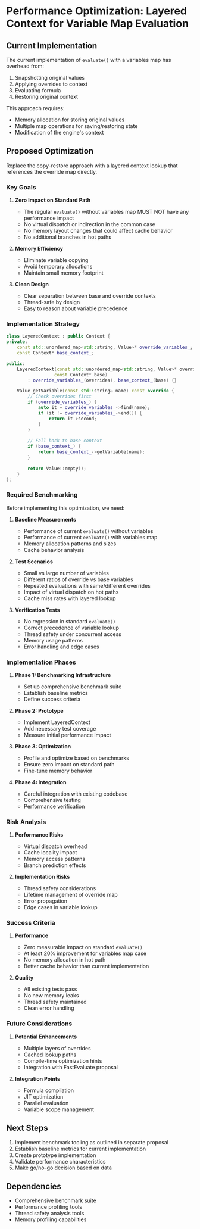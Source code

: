 # Performance Optimization: Layered Context for Variable Map Evaluation

## Current Implementation

The current implementation of `evaluate()` with a variables map has overhead from:
1. Snapshotting original values
2. Applying overrides to context
3. Evaluating formula
4. Restoring original context

This approach requires:
- Memory allocation for storing original values
- Multiple map operations for saving/restoring state
- Modification of the engine's context

## Proposed Optimization

Replace the copy-restore approach with a layered context lookup that references the override map directly.

### Key Goals

1. **Zero Impact on Standard Path**
   - The regular `evaluate()` without variables map MUST NOT have any performance impact
   - No virtual dispatch or indirection in the common case
   - No memory layout changes that could affect cache behavior
   - No additional branches in hot paths

2. **Memory Efficiency**
   - Eliminate variable copying
   - Avoid temporary allocations
   - Maintain small memory footprint

3. **Clean Design**
   - Clear separation between base and override contexts
   - Thread-safe by design
   - Easy to reason about variable precedence

### Implementation Strategy

```cpp
class LayeredContext : public Context {
private:
    const std::unordered_map<std::string, Value>* override_variables_;
    const Context* base_context_;

public:
    LayeredContext(const std::unordered_map<std::string, Value>* overrides, 
                  const Context* base)
        : override_variables_(overrides), base_context_(base) {}

    Value getVariable(const std::string& name) const override {
        // Check overrides first
        if (override_variables_) {
            auto it = override_variables_->find(name);
            if (it != override_variables_->end()) {
                return it->second;
            }
        }
        
        // Fall back to base context
        if (base_context_) {
            return base_context_->getVariable(name);
        }
        
        return Value::empty();
    }
};
```

### Required Benchmarking

Before implementing this optimization, we need:

1. **Baseline Measurements**
   - Performance of current `evaluate()` without variables
   - Performance of current `evaluate()` with variables map
   - Memory allocation patterns and sizes
   - Cache behavior analysis

2. **Test Scenarios**
   - Small vs large number of variables
   - Different ratios of override vs base variables
   - Repeated evaluations with same/different overrides
   - Impact of virtual dispatch on hot paths
   - Cache miss rates with layered lookup

3. **Verification Tests**
   - No regression in standard `evaluate()`
   - Correct precedence of variable lookup
   - Thread safety under concurrent access
   - Memory usage patterns
   - Error handling and edge cases

### Implementation Phases

1. **Phase 1: Benchmarking Infrastructure**
   - Set up comprehensive benchmark suite
   - Establish baseline metrics
   - Define success criteria

2. **Phase 2: Prototype**
   - Implement LayeredContext
   - Add necessary test coverage
   - Measure initial performance impact

3. **Phase 3: Optimization**
   - Profile and optimize based on benchmarks
   - Ensure zero impact on standard path
   - Fine-tune memory behavior

4. **Phase 4: Integration**
   - Careful integration with existing codebase
   - Comprehensive testing
   - Performance verification

### Risk Analysis

1. **Performance Risks**
   - Virtual dispatch overhead
   - Cache locality impact
   - Memory access patterns
   - Branch prediction effects

2. **Implementation Risks**
   - Thread safety considerations
   - Lifetime management of override map
   - Error propagation
   - Edge cases in variable lookup

### Success Criteria

1. **Performance**
   - Zero measurable impact on standard `evaluate()`
   - At least 20% improvement for variables map case
   - No memory allocation in hot path
   - Better cache behavior than current implementation

2. **Quality**
   - All existing tests pass
   - No new memory leaks
   - Thread safety maintained
   - Clean error handling

### Future Considerations

1. **Potential Enhancements**
   - Multiple layers of overrides
   - Cached lookup paths
   - Compile-time optimization hints
   - Integration with FastEvaluate proposal

2. **Integration Points**
   - Formula compilation
   - JIT optimization
   - Parallel evaluation
   - Variable scope management

## Next Steps

1. Implement benchmark tooling as outlined in separate proposal
2. Establish baseline metrics for current implementation
3. Create prototype implementation
4. Validate performance characteristics
5. Make go/no-go decision based on data

## Dependencies

- Comprehensive benchmark suite
- Performance profiling tools
- Thread safety analysis tools
- Memory profiling capabilities
